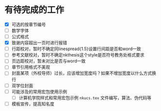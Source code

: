 # 有待完成的工作

- [x] 可选的按章节编号
- [ ] 数学字体
- [ ] 公式格式
- [x] 致谢内容超出一页时进行报错
- [ ] 行距校对，暂时不确定同linespread{1.5}设置行间距是否和word一致
- [ ] 参考文献校对，暂时不确定nkthesis这个style是否符号教务处格式要求
- [ ] 页边距校对，暂未对比是否与word一致
- [ ] 章节引用格式不美观
- [ ] 封面某项（外校导师）过长，应该增加宽度吗？如果不增加宽度以什么方式换行
- [ ] 双学位封面
- [ ] 可能涉及的常用宏包使用示例
  - [ ] 计算机学院样式和常用宏包示例 `nkucs.tex` 文件编写，算法、伪代码等
- [ ] 模板宣传，提高知名度
